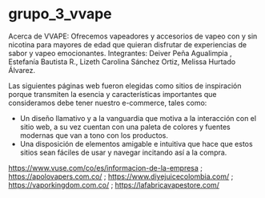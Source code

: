 # grupo_3_vvape

Acerca de VVAPE: Ofrecemos vapeadores y accesorios de vapeo con y sin nicotina para mayores de edad que quieran disfrutar de experiencias de sabor y vapeo emocionantes.
Integrantes: Deiver Peña Agualimpia , Estefanía Bautista R., Lizeth Carolina Sánchez Ortiz, Melissa Hurtado Álvarez.

Las siguientes páginas web fueron elegidas como sitios de inspiración porque transmiten la esencia y características importantes que consideramos debe tener nuestro e-commerce, tales como:

- Un diseño llamativo y a la vanguardia que motiva a la interacción con el sitio web, a su vez cuentan con una paleta de colores y fuentes modernas que van a tono con los productos.
- Una disposición de elementos amigable e intuitiva que hace que estos sitios sean fáciles de usar y navegar incitando así a la compra.

https://www.vuse.com/co/es/informacion-de-la-empresa ; https://apolovapers.com.co/ ; https://www.diyejuicecolombia.com/ ; https://vaporkingdom.com.co/ ; https://lafabricavapestore.com/


